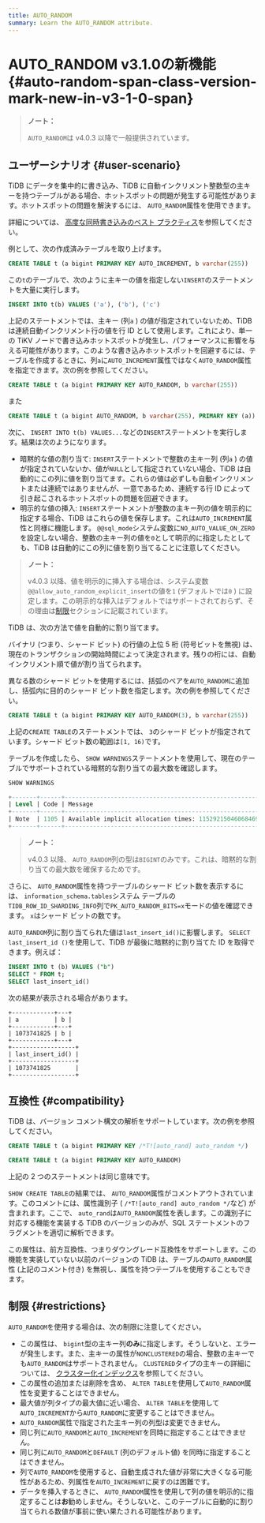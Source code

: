 ```yaml
---
title: AUTO_RANDOM
summary: Learn the AUTO_RANDOM attribute.
---
```


# AUTO_RANDOM v3.1.0<span class="version-mark">の新機能</span> {#auto-random-span-class-version-mark-new-in-v3-1-0-span}

> **ノート：**
>
> `AUTO_RANDOM`は v4.0.3 以降で一般提供されています。

## ユーザーシナリオ {#user-scenario}

TiDB にデータを集中的に書き込み、TiDB に自動インクリメント整数型の主キーを持つテーブルがある場合、ホットスポットの問題が発生する可能性があります。ホットスポットの問題を解決するには、 `AUTO_RANDOM`属性を使用できます。

<CustomContent platform="tidb">

詳細については、 [高度な同時書き込みのベスト プラクティス](/best-practices/high-concurrency-best-practices.md#complex-hotspot-problems)を参照してください。

</CustomContent>

例として、次の作成済みテーブルを取り上げます。


```sql
CREATE TABLE t (a bigint PRIMARY KEY AUTO_INCREMENT, b varchar(255))
```

この`t`のテーブルで、次のように主キーの値を指定しない`INSERT`のステートメントを大量に実行します。


```sql
INSERT INTO t(b) VALUES ('a'), ('b'), ('c')
```

上記のステートメントでは、主キー (列`a` ) の値が指定されていないため、TiDB は連続自動インクリメント行の値を行 ID として使用します。これにより、単一の TiKV ノードで書き込みホットスポットが発生し、パフォーマンスに影響を与える可能性があります。このような書き込みホットスポットを回避するには、テーブルを作成するときに、列`a`に`AUTO_INCREMENT`属性ではなく`AUTO_RANDOM`属性を指定できます。次の例を参照してください。


```sql
CREATE TABLE t (a bigint PRIMARY KEY AUTO_RANDOM, b varchar(255))
```

また


```sql
CREATE TABLE t (a bigint AUTO_RANDOM, b varchar(255), PRIMARY KEY (a))
```

次に、 `INSERT INTO t(b) VALUES...`などの`INSERT`ステートメントを実行します。結果は次のようになります。

-   暗黙的な値の割り当て: `INSERT`ステートメントで整数の主キー列 (列`a` ) の値が指定されていないか、値が`NULL`として指定されていない場合、TiDB は自動的にこの列に値を割り当てます。これらの値は必ずしも自動インクリメントまたは連続ではありませんが、一意であるため、連続する行 ID によって引き起こされるホットスポットの問題を回避できます。
-   明示的な値の挿入: `INSERT`ステートメントが整数の主キー列の値を明示的に指定する場合、TiDB はこれらの値を保存します。これは`AUTO_INCREMENT`属性と同様に機能します。 `@@sql_mode`システム変数に`NO_AUTO_VALUE_ON_ZERO`を設定しない場合、整数の主キー列の値を`0`として明示的に指定したとしても、TiDB は自動的にこの列に値を割り当てることに注意してください。

> **ノート：**
>
> v4.0.3 以降、値を明示的に挿入する場合は、システム変数`@@allow_auto_random_explicit_insert`の値を`1` (デフォルトでは`0` ) に設定します。この明示的な挿入はデフォルトではサポートされておらず、その理由は[制限](#restrictions)セクションに記載されています。

TiDB は、次の方法で値を自動的に割り当てます。

バイナリ (つまり、シャード ビット) の行値の上位 5 桁 (符号ビットを無視) は、現在のトランザクションの開始時間によって決定されます。残りの桁には、自動インクリメント順で値が割り当てられます。

異なる数のシャード ビットを使用するには、括弧のペアを`AUTO_RANDOM`に追加し、括弧内に目的のシャード ビット数を指定します。次の例を参照してください。


```sql
CREATE TABLE t (a bigint PRIMARY KEY AUTO_RANDOM(3), b varchar(255))
```

上記の`CREATE TABLE`のステートメントでは、 `3`のシャード ビットが指定されています。シャード ビット数の範囲は`[1, 16)`です。

テーブルを作成したら、 `SHOW WARNINGS`ステートメントを使用して、現在のテーブルでサポートされている暗黙的な割り当ての最大数を確認します。


```sql
SHOW WARNINGS
```

```sql
+-------+------+----------------------------------------------------------+
| Level | Code | Message                                                  |
+-------+------+----------------------------------------------------------+
| Note  | 1105 | Available implicit allocation times: 1152921504606846976 |
+-------+------+----------------------------------------------------------+
```

> **ノート：**
>
> v4.0.3 以降、 `AUTO_RANDOM`列の型は`BIGINT`のみです。これは、暗黙的な割り当ての最大数を確保するためです。

さらに、 `AUTO_RANDOM`属性を持つテーブルのシャード ビット数を表示するには、 `information_schema.tables`システム テーブルの`TIDB_ROW_ID_SHARDING_INFO`列で`PK_AUTO_RANDOM_BITS=x`モードの値を確認できます。 `x`はシャード ビットの数です。

`AUTO_RANDOM`列に割り当てられた値は`last_insert_id()`に影響します。 `SELECT last_insert_id ()`を使用して、TiDB が最後に暗黙的に割り当てた ID を取得できます。例えば：


```sql
INSERT INTO t (b) VALUES ("b")
SELECT * FROM t;
SELECT last_insert_id()
```

次の結果が表示される場合があります。

```
+------------+---+
| a          | b |
+------------+---+
| 1073741825 | b |
+------------+---+
+------------------+
| last_insert_id() |
+------------------+
| 1073741825       |
+------------------+
```

## 互換性 {#compatibility}

TiDB は、バージョン コメント構文の解析をサポートしています。次の例を参照してください。


```sql
CREATE TABLE t (a bigint PRIMARY KEY /*T![auto_rand] auto_random */)
```


```sql
CREATE TABLE t (a bigint PRIMARY KEY AUTO_RANDOM)
```

上記の 2 つのステートメントは同じ意味です。

`SHOW CREATE TABLE`の結果では、 `AUTO_RANDOM`属性がコメントアウトされています。このコメントには、属性識別子 ( `/*T![auto_rand] auto_random */`など) が含まれます。ここで、 `auto_rand`は`AUTO_RANDOM`属性を表します。この識別子に対応する機能を実装する TiDB のバージョンのみが、SQL ステートメントのフラグメントを適切に解析できます。

この属性は、前方互換性、つまりダウングレード互換性をサポートします。この機能を実装していない以前のバージョンの TiDB は、テーブルの`AUTO_RANDOM`属性 (上記のコメント付き) を無視し、属性を持つテーブルを使用することもできます。

## 制限 {#restrictions}

`AUTO_RANDOM`を使用する場合は、次の制限に注意してください。

-   この属性は、 `bigint`型の主キー列**のみ**に指定します。そうしないと、エラーが発生します。また、主キーの属性が`NONCLUSTERED`の場合、整数の主キーでも`AUTO_RANDOM`はサポートされません。 `CLUSTERED`タイプの主キーの詳細については、 [クラスター化インデックス](/clustered-indexes.md)を参照してください。
-   この属性の追加または削除を含め、 `ALTER TABLE`を使用して`AUTO_RANDOM`属性を変更することはできません。
-   最大値が列タイプの最大値に近い場合、 `ALTER TABLE`を使用して`AUTO_INCREMENT`から`AUTO_RANDOM`に変更することはできません。
-   `AUTO_RANDOM`属性で指定された主キー列の列型は変更できません。
-   同じ列に`AUTO_RANDOM`と`AUTO_INCREMENT`を同時に指定することはできません。
-   同じ列に`AUTO_RANDOM`と`DEFAULT` (列のデフォルト値) を同時に指定することはできません。
-   列で`AUTO_RANDOM`を使用すると、自動生成された値が非常に大きくなる可能性があるため、列属性を`AUTO_INCREMENT`に戻すのは困難です。
-   データを挿入するときに、 `AUTO_RANDOM`属性を使用して列の値を明示的に指定することは**お**勧めしません。そうしないと、このテーブルに自動的に割り当てられる数値が事前に使い果たされる可能性があります。
